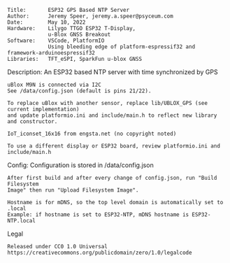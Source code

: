 
    Title:       ESP32 GPS Based NTP Server
    Author:      Jeremy Speer, jeremy.a.speer@psyceum.com
    Date:        May 10, 2022
    Hardware:    Lilygo TTGO ESP32 T-Display,
                 u-Blox GNSS Breakout
    Software:    VSCode, PlatformIO
                 Using bleeding edge of platform-espressif32 and framework-arduinoespressif32
    Libraries:   TFT_eSPI, SparkFun u-blox GNSS

Description: An ESP32 based NTP server with time synchronized by GPS

    uBlox M9N is connected via I2C
    See /data/config.json (default is pins 21/22).

    To replace uBlox with another sensor, replace lib/UBLOX_GPS (see current implementation)
    and update platformio.ini and include/main.h to reflect new library and constructor.

    IoT_iconset_16x16 from engsta.net (no copyright noted)

    To use a different display or ESP32 board, review platformio.ini and include/main.h

Config:      Configuration is stored in /data/config.json

    After first build and after every change of config.json, run "Build Filesystem
    Image" then run "Upload Filesystem Image".

    Hostname is for mDNS, so the top level domain is automatically set to .local
    Example: if hostname is set to ESP32-NTP, mDNS hostname is ESP32-NTP.local

Legal

    Released under CC0 1.0 Universal
    https://creativecommons.org/publicdomain/zero/1.0/legalcode
